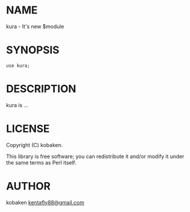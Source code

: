 
# NAME

kura - It's new $module

# SYNOPSIS

    use kura;

# DESCRIPTION

kura is ...

# LICENSE

Copyright (C) kobaken.

This library is free software; you can redistribute it and/or modify
it under the same terms as Perl itself.

# AUTHOR

kobaken <kentafly88@gmail.com>
